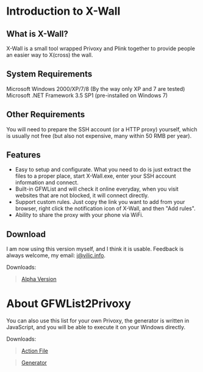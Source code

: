 
# Introduction to X-Wall

## What is X-Wall?

X-Wall is a small tool wrapped Privoxy and Plink together to provide people an easier way to X(cross) the wall.

## System Requirements

Microsoft Windows 2000/XP/7/8 (By the way only XP and 7 are tested)
Microsoft .NET Framework 3.5 SP1 (pre-installed on Windows 7)

## Other Requirements

You will need to prepare the SSH account (or a HTTP proxy) yourself, which is usually not free (but also not expensive, many within 50 RMB per year).

## Features

- Easy to setup and configurate. What you need to do is just extract the files to a proper place, start X-Wall.exe, enter your SSH account information and connect.
- Built-in GFWList and will check it online everyday, when you visit websites that are not blocked, it will connect directly.
- Support custom rules. Just copy the link you want to add from your browser, right click the notification icon of X-Wall, and then "Add rules".
- Ability to share the proxy with your phone via WiFi.

## Download

I am now using this version myself, and I think it is usable. Feedback is always welcome, my email: [i@vilic.info](mailto:i@vilic.info).

Downloads:

> [Alpha Version](https://raw.github.com/vilic/x-wall/master/x-wall-alpha.rar)

# About GFWList2Privoxy

You can also use this list for your own Privoxy, the generator is written in JavaScript, and you will be able to execute it on your Windows directly.

Downloads:

> [Action File](https://raw.github.com/vilic/x-wall/master/rules/gfwlist.action)

> [Generator](https://raw.github.com/vilic/x-wall/master/rules/gfwlist2privoxy.js)